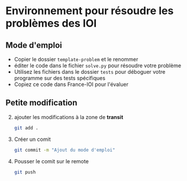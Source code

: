 # Environnement pour résoudre les problèmes des IOI

## Mode d'emploi

- Copier le dossier `template-problem` et le renommer
- éditer le code dans le fichier `solve.py` pour résoudre votre problème
- Utilisez les fichiers dans le dossier `tests` pour déboguer votre programme sur des tests spécifiques
- Copiez ce code dans France-IOI pour l'évaluer

## Petite modification

2. ajouter les modifications à la zone de **transit**

    ```bash
    git add .
    ```
1. Créer un comit    
    ```bash
    git commit -m "Ajout du mode d'emploi" 
    ```
3. Pousser le comit sur le remote
    ```bash
    git push
    ```
